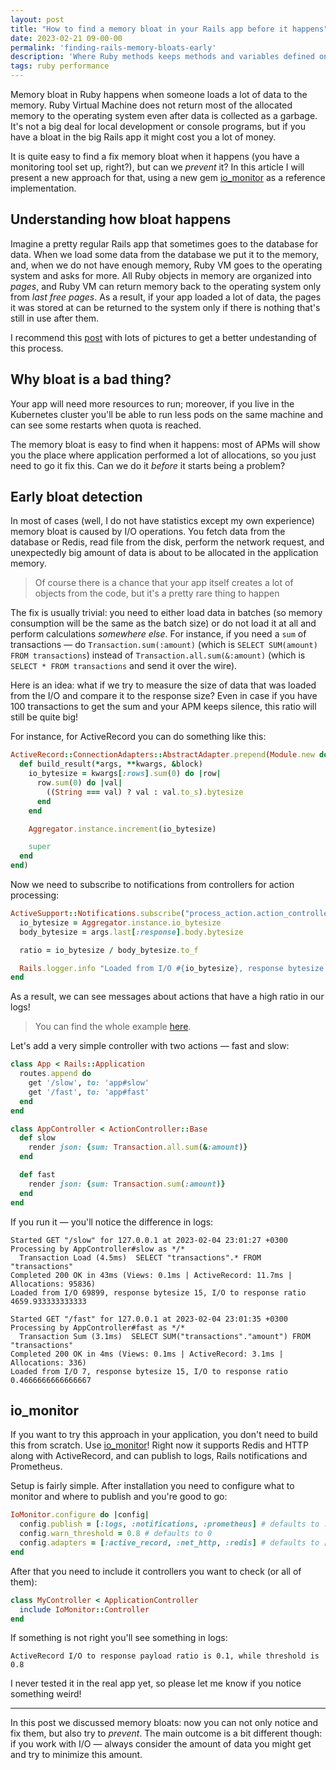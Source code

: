 ```yaml
---
layout: post
title: "How to find a memory bloat in your Rails app before it happens"
date: 2023-02-21 09-00-00
permalink: 'finding-rails-memory-bloats-early'
description: 'Where Ruby methods keeps methods and variables defined on the top–level scope'
tags: ruby performance
---
```


Memory bloat in Ruby happens when someone loads a lot of data to the memory. Ruby Virtual Machine does not return most of the allocated memory to the operating system even after data is collected as a garbage. It's not a big deal for local development or console programs, but if you have a bloat in the big Rails app it might cost you a lot of money.

It is quite easy to find a fix memory bloat when it happens (you have a monitoring tool set up, right?), but can we _prevent_ it? In this article I will present a new approach for that, using a new gem [io_monitor](https://github.com/DmitryTsepelev/io_monitor) as a reference implementation.

## Understanding how bloat happens

Imagine a pretty regular Rails app that sometimes goes to the database for data. When we load some data from the database we put it to the memory, and, when we do not have enough memory, Ruby VM goes to the operating system and asks for more. All Ruby objects in memory are organized into _pages_, and Ruby VM can return memory back to the operating system only from _last free pages_. As a result, if your app loaded a lot of data, the pages it was stored at can be returned to the system only if there is nothing that's still in use after them.

I recommend this [post](https://www.joyfulbikeshedding.com/blog/2019-03-14-what-causes-ruby-memory-bloat.html) with lots of pictures to get a better undestanding of this process.

## Why bloat is a bad thing?

Your app will need more resources to run; moreover, if you live in the Kubernetes cluster you'll be able to run less pods on the same machine and can see some restarts when quota is reached.

The memory bloat is easy to find when it happens: most of APMs will show you the place where application performed a lot of allocations, so you just need to go it fix this. Can we do it _before_ it starts being a problem?

## Early bloat detection

In most of cases (well, I do not have statistics except my own experience) memory bloat is caused by I/O operations. You fetch data from the database or Redis, read file from the disk, perform the network request, and unexpectedly big amount of data is about to be allocated in the application memory.

> Of course there is a chance that your app itself creates a lot of objects from the code, but it's a pretty rare thing to happen

The fix is usually trivial: you need to either load data in batches (so memory consumption will be the same as the batch size) or do not load it at all and perform calculations _somewhere else_. For instance, if you need a `sum` of transactions — do `Transaction.sum(:amount)` (which is `SELECT SUM(amount) FROM transactions`) instead of `Transaction.all.sum(&:amount)` (which is `SELECT * FROM transactions` and send it over the wire).

Here is an idea: what if we try to measure the size of data that was loaded from the I/O and compare it to the response size? Even in case if you have 100 transactions to get the sum and your APM keeps silence, this ratio will still be quite big!

For instance, for ActiveRecord you can do something like this:

```ruby
ActiveRecord::ConnectionAdapters::AbstractAdapter.prepend(Module.new do
  def build_result(*args, **kwargs, &block)
    io_bytesize = kwargs[:rows].sum(0) do |row|
      row.sum(0) do |val|
        ((String === val) ? val : val.to_s).bytesize
      end
    end

    Aggregator.instance.increment(io_bytesize)

    super
  end
end)
```

Now we need to subscribe to notifications from controllers for action processing:


```ruby
ActiveSupport::Notifications.subscribe("process_action.action_controller") do |*args|
  io_bytesize = Aggregator.instance.io_bytesize
  body_bytesize = args.last[:response].body.bytesize

  ratio = io_bytesize / body_bytesize.to_f

  Rails.logger.info "Loaded from I/O #{io_bytesize}, response bytesize #{body_bytesize}, I/O to response ratio #{ratio}"
end
```

As a result, we can see messages about actions that have a high ratio in our logs!

> You can find the whole example [here](https://github.com/DmitryTsepelev/io-monitor-demo).

Let's add a very simple controller with two actions — fast and slow:

```ruby
class App < Rails::Application
  routes.append do
    get '/slow', to: 'app#slow'
    get '/fast', to: 'app#fast'
  end
end

class AppController < ActionController::Base
  def slow
    render json: {sum: Transaction.all.sum(&:amount)}
  end

  def fast
    render json: {sum: Transaction.sum(:amount)}
  end
end
```

If you run it — you'll notice the difference in logs:

```
Started GET "/slow" for 127.0.0.1 at 2023-02-04 23:01:27 +0300
Processing by AppController#slow as */*
  Transaction Load (4.5ms)  SELECT "transactions".* FROM "transactions"
Completed 200 OK in 43ms (Views: 0.1ms | ActiveRecord: 11.7ms | Allocations: 95836)
Loaded from I/O 69899, response bytesize 15, I/O to response ratio 4659.933333333333

Started GET "/fast" for 127.0.0.1 at 2023-02-04 23:01:35 +0300
Processing by AppController#fast as */*
  Transaction Sum (3.1ms)  SELECT SUM("transactions"."amount") FROM "transactions"
Completed 200 OK in 4ms (Views: 0.1ms | ActiveRecord: 3.1ms | Allocations: 336)
Loaded from I/O 7, response bytesize 15, I/O to response ratio 0.4666666666666667
```

## io_monitor

If you want to try this approach in your application, you don't need to build this from scratch. Use [io_monitor](https://github.com/DmitryTsepelev/io_monitor)! Right now it supports Redis and HTTP along with ActiveRecord, and can publish to logs, Rails notifications and Prometheus.

Setup is fairly simple. After installation you need to configure what to monitor and where to publish and you're good to go:

```ruby
IoMonitor.configure do |config|
  config.publish = [:logs, :notifications, :prometheus] # defaults to :logs
  config.warn_threshold = 0.8 # defaults to 0
  config.adapters = [:active_record, :net_http, :redis] # defaults to [:active_record]
end
```

After that you need to include it controllers you want to check (or all of them):

```ruby
class MyController < ApplicationController
  include IoMonitor::Controller
end
```

If something is not right you'll see something in logs:

```
ActiveRecord I/O to response payload ratio is 0.1, while threshold is 0.8
```

I never tested it in the real app yet, so please let me know if you notice something weird!

---

In this post we discussed memory bloats: now you can not only notice and fix them, but also try to _prevent_. The main outcome is a bit different though: if you work with I/O — always consider the amount of data you might get and try to minimize this amount.

